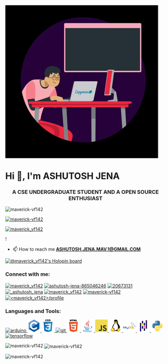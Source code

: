 <img src="https://github.com/MAVERICK-VF142/MAVERICK-VF142/blob/main/1.gif" align="center">
<h1> Hi 👋, I'm ASHUTOSH JENA</h1>
<h3 align="center">A CSE UNDERGRADUATE STUDENT AND A OPEN SOURCE ENTHUSIAST</h3>

<p align="left"> <img src="https://komarev.com/ghpvc/?username=maverick-vf142&label=Profile%20views&color=0e75b6&style=flat" alt="maverick-vf142" /> </p>

<p align="left"> <a href="https://github.com/ryo-ma/github-profile-trophy"><img src="https://github-profile-trophy.vercel.app/?username=maverick-vf142" alt="maverick-vf142" /></a> </p>

<p align="left"> <a href="https://twitter.com/maverick_vf142" target="blank"><img src="https://img.shields.io/twitter/follow/maverick_vf142?logo=twitter&style=for-the-badge" alt="maverick_vf142" /></a> </p>!




- 📫 How to reach me **ASHUTOSH.JENA.MAV.1@GMAIL.COM**

[![@maverick_vf142's Holopin board](https://holopin.io/api/user/board?user=maverick_vf142)](https://holopin.io/@maverick_vf142)

<div data-iframe-width="150" data-iframe-height="270" data-share-badge-id="5de8ddff-49b5-4834-9c88-ca6201f9662f" data-share-badge-host="https://www.credly.com"></div><script type="text/javascript" async src="//cdn.credly.com/assets/utilities/embed.js"></script>

<h3 align="left">Connect with me:</h3>
<p align="left">
<a href="https://twitter.com/maverick_vf142" target="blank"><img align="center" src="https://raw.githubusercontent.com/rahuldkjain/github-profile-readme-generator/master/src/images/icons/Social/twitter.svg" alt="maverick_vf142" height="30" width="40" /></a>
<a href="https://linkedin.com/in/ashutosh-jena-865046246" target="blank"><img align="center" src="https://raw.githubusercontent.com/rahuldkjain/github-profile-readme-generator/master/src/images/icons/Social/linked-in-alt.svg" alt="ashutosh-jena-865046246" height="30" width="40" /></a>
<a href="https://stackoverflow.com/users/20673131" target="blank"><img align="center" src="https://raw.githubusercontent.com/rahuldkjain/github-profile-readme-generator/master/src/images/icons/Social/stack-overflow.svg" alt="20673131" height="30" width="40" /></a>
<a href="https://instagram.com/_ashutosh_jena" target="blank"><img align="center" src="https://raw.githubusercontent.com/rahuldkjain/github-profile-readme-generator/master/src/images/icons/Social/instagram.svg" alt="_ashutosh_jena" height="30" width="40" /></a>
<a href="https://www.hackerrank.com/maverick_vf142" target="blank"><img align="center" src="https://raw.githubusercontent.com/rahuldkjain/github-profile-readme-generator/master/src/images/icons/Social/hackerrank.svg" alt="maverick_vf142" height="30" width="40" /></a>
<a href="https://www.leetcode.com/maverick-vf142" target="blank"><img align="center" src="https://raw.githubusercontent.com/rahuldkjain/github-profile-readme-generator/master/src/images/icons/Social/leet-code.svg" alt="maverick-vf142" height="30" width="40" /></a>
<a href="https://auth.geeksforgeeks.org/user/<maverick_vf142>/profile" target="blank"><img align="center" src="https://raw.githubusercontent.com/rahuldkjain/github-profile-readme-generator/master/src/images/icons/Social/geeks-for-geeks.svg" alt="<maverick_vf142>/profile" height="30" width="40" /></a>
</p>

<h3 align="left">Languages and Tools:</h3>
<p align="left"> <a href="https://www.arduino.cc/" target="_blank" rel="noreferrer"> <img src="https://cdn.worldvectorlogo.com/logos/arduino-1.svg" alt="arduino" width="40" height="40"/> </a> <a href="https://www.cprogramming.com/" target="_blank" rel="noreferrer"> <img src="https://raw.githubusercontent.com/devicons/devicon/master/icons/c/c-original.svg" alt="c" width="40" height="40"/> </a> <a href="https://www.w3schools.com/css/" target="_blank" rel="noreferrer"> <img src="https://raw.githubusercontent.com/devicons/devicon/master/icons/css3/css3-original-wordmark.svg" alt="css3" width="40" height="40"/> </a> <a href="https://git-scm.com/" target="_blank" rel="noreferrer"> <img src="https://www.vectorlogo.zone/logos/git-scm/git-scm-icon.svg" alt="git" width="40" height="40"/> </a> <a href="https://www.w3.org/html/" target="_blank" rel="noreferrer"> <img src="https://raw.githubusercontent.com/devicons/devicon/master/icons/html5/html5-original-wordmark.svg" alt="html5" width="40" height="40"/> </a> <a href="https://www.java.com" target="_blank" rel="noreferrer"> <img src="https://raw.githubusercontent.com/devicons/devicon/master/icons/java/java-original.svg" alt="java" width="40" height="40"/> </a> <a href="https://developer.mozilla.org/en-US/docs/Web/JavaScript" target="_blank" rel="noreferrer"> <img src="https://raw.githubusercontent.com/devicons/devicon/master/icons/javascript/javascript-original.svg" alt="javascript" width="40" height="40"/> </a> <a href="https://www.linux.org/" target="_blank" rel="noreferrer"> <img src="https://raw.githubusercontent.com/devicons/devicon/master/icons/linux/linux-original.svg" alt="linux" width="40" height="40"/> </a> <a href="https://www.mysql.com/" target="_blank" rel="noreferrer"> <img src="https://raw.githubusercontent.com/devicons/devicon/master/icons/mysql/mysql-original-wordmark.svg" alt="mysql" width="40" height="40"/> </a> <a href="https://pandas.pydata.org/" target="_blank" rel="noreferrer"> <img src="https://raw.githubusercontent.com/devicons/devicon/2ae2a900d2f041da66e950e4d48052658d850630/icons/pandas/pandas-original.svg" alt="pandas" width="40" height="40"/> </a> <a href="https://www.python.org" target="_blank" rel="noreferrer"> <img src="https://raw.githubusercontent.com/devicons/devicon/master/icons/python/python-original.svg" alt="python" width="40" height="40"/> </a> <a href="https://www.tensorflow.org" target="_blank" rel="noreferrer"> <img src="https://www.vectorlogo.zone/logos/tensorflow/tensorflow-icon.svg" alt="tensorflow" width="40" height="40"/> </a> </p>

<p><img align="left" src="https://github-readme-stats.vercel.app/api/top-langs?username=maverick-vf142&show_icons=true&locale=en&layout=compact" alt="maverick-vf142" /></p>

<p>&nbsp;<img align="center" src="https://github-readme-stats.vercel.app/api?username=maverick-vf142&show_icons=true&locale=en" alt="maverick-vf142" /></p>

<p><img align="center" src="https://github-readme-streak-stats.herokuapp.com/?user=maverick-vf142&" alt="maverick-vf142" /></p>
